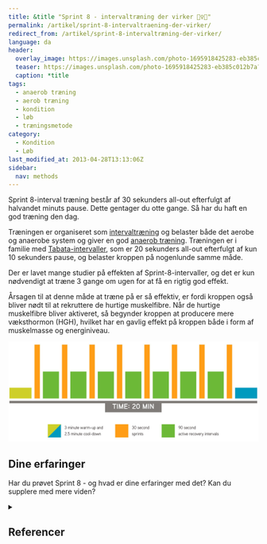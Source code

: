 ```yaml
---
title: &title "Sprint 8 - intervaltræning der virker 🏃‍♀️🏃"
permalink: /artikel/sprint-8-intervaltraening-der-virker/
redirect_from: /artikel/sprint-8-intervaltræning-der-virker/
language: da
header:
  overlay_image: https://images.unsplash.com/photo-1695918425283-eb385c012b7a?q=80&w=1470&auto=format&fit=crop&ixlib=rb-4.0.3&ixid=M3wxMjA3fDB8MHxwaG90by1wYWdlfHx8fGVufDB8fHx8fA%3D%3D
  teaser: https://images.unsplash.com/photo-1695918425283-eb385c012b7a?q=80&w=300&auto=format&fit=crop&ixlib=rb-4.0.3&ixid=M3wxMjA3fDB8MHxwaG90by1wYWdlfHx8fGVufDB8fHx8fA%3D%3D
  caption: *title
tags:
  - anaerob træning
  - aerob træning
  - kondition
  - løb
  - træningsmetode
category:
  - Kondition
  - Løb
last_modified_at: 2013-04-28T13:13:06Z
sidebar:
  nav: methods
---
```


Sprint 8-interval træning består af 30 sekunders all-out efterfulgt af halvandet minuts pause. Dette gentager du otte gange. Så har du haft en god træning den dag.

Træningen er organiseret som [intervaltræning](/intervaltraening/) og belaster både det aerobe og anaerobe system og giver en god [anaerob træning](/anaerob-traening/). Træningen er i familie med [Tabata-intervaller](/artikel/tabata-traening-intervaller/), som er 20 sekunders all-out efterfulgt af kun 10 sekunders pause, og belaster kroppen på nogenlunde samme måde.

Der er lavet mange studier på effekten af Sprint-8-intervaller, og det er kun nødvendigt at træne 3 gange om ugen for at få en rigtig god effekt.

Årsagen til at denne måde at træne på er så effektiv, er fordi kroppen også bliver nødt til at rekruttere de hurtige muskelfibre. Når de hurtige muskelfibre bliver aktiveret, så begynder kroppen at producere mere væksthormon (HGH), hvilket har en gavlig effekt på kroppen både i form af muskelmasse og energiniveau.

![Sprint 8](/assets/images/sprint-8-landing-infographic.jpg "Sprint 8")

## Dine erfaringer

Har du prøvet Sprint 8 - og hvad er dine erfaringer med det? Kan du supplere med mere viden?

<details markdown="1" class="references">
  <summary><h2 id="references">Referencer</h2></summary>

- [Sprint 8](https://sprint8.com/)
</details>